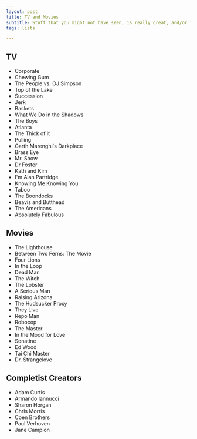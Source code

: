 ```yaml
---
layout: post
title: TV and Movies
subtitle: Stuff that you might not have seen, is really great, and/or is worth a re-watching.
tags: lists

---
```

## TV

* Corporate
* Chewing Gum
* The People vs. OJ Simpson
* Top of the Lake
* Succession
* Jerk
* Baskets
* What We Do in the Shadows
* The Boys
* Atlanta
* The Thick of it
* Pulling
* Garth Marenghi's Darkplace
* Brass Eye
* Mr. Show
* Dr Foster
* Kath and Kim
* I'm Alan Partridge
* Knowing Me Knowing You
* Taboo
* The Boondocks
* Beavis and Butthead
* The Americans
* Absolutely Fabulous

## **Movies**

* The Lighthouse
* Between Two Ferns: The Movie
* Four Lions
* In the Loop
* Dead Man
* The Witch
* The Lobster
* A Serious Man
* Raising Arizona
* The Hudsucker Proxy
* They Live
* Repo Man
* Robocop
* The Master
* In the Mood for Love
* Sonatine
* Ed Wood
* Tai Chi Master
* Dr. Strangelove

## **Completist Creators**

* Adam Curtis
* Armando Iannucci
* Sharon Horgan
* Chris Morris
* Coen Brothers
* Paul Verhoven
* Jane Campion